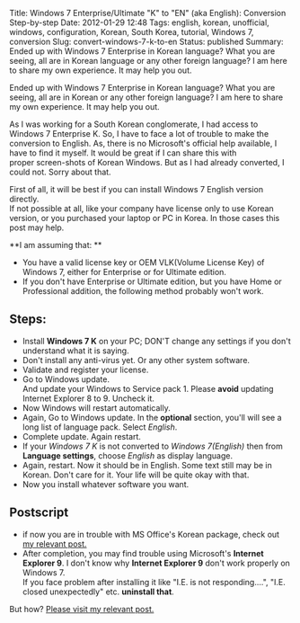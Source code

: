 Title: Windows 7 Enterprise/Ultimate "K" to "EN" (aka English): Conversion Step-by-step
Date: 2012-01-29 12:48
Tags: english, korean, unofficial, windows, configuration, Korean, South Korea, tutorial, Windows 7, conversion
Slug: convert-windows-7-k-to-en
Status: published
Summary: Ended up with Windows 7 Enterprise in Korean language? What you are seeing, all are in Korean language or any other foreign language? I am here to share my own experience. It may help you out. 


Ended up with Windows 7 Enterprise in Korean language? What you are seeing, all are in Korean or any other foreign language? I am here to share my own experience. It may help you out.

As I was working for a South Korean conglomerate, I had access to Windows 7 Enterprise K. So, I have to face a lot of trouble to make the conversion to English. As, there is no Microsoft's official help available, I have to find it myself.  It would be great if I can share this with proper screen-shots of Korean Windows. But as I had already converted, I could not. Sorry about that.

 
First of all, it will be best if you can install Windows 7 English version directly.  
If not possible at all, like your company have license only to use Korean version, or you purchased your laptop or PC in Korea. In those cases this post may help.   
  
 
**I am assuming that: **
 
 * You have a valid license key or OEM VLK(Volume License Key) of Windows 7, either for Enterprise or for Ultimate edition.  
 * If you don't have Enterprise or Ultimate edition, but you have Home or Professional addition, the following method probably won't work.   
 
 
## Steps:

 * Install **Windows 7 K** on your PC; DON'T change any settings if you don't understand what it is saying.
 * Don't install any anti-virus yet. Or any other system software.
 * Validate and register your license.
 * Go to Windows update.  
    And update your Windows to Service pack 1. Please **avoid** updating Internet Explorer 8 to 9. Uncheck it.
 * Now Windows will restart automatically.
 * Again, Go to Windows update. In the **optional** section, you'll will see a long list of language pack. Select *English*. 
 * Complete update. Again restart.
 * If your *Windows 7 K* is not converted to *Windows 7(English)* then from **Language settings**, choose *English* as display language.
 * Again, restart. Now it should be in English. Some text still may be in Korean. Don't care for it. Your life will be quite okay with that.
 * Now you install whatever software you want.
 

## Postscript  
 * if now you are in trouble with MS Office's Korean package, check out [my relevant post.](install-english-language-on-microsoft-office-2007-2010/index.html)  
 * After completion, you may find trouble using Microsoft's **Internet Explorer 9**. I don't know why **Internet Explorer 9** don't work properly on Windows 7.  
If you face problem after installing it like "I.E. is not responding....", "I.E. closed unexpectedly" etc. **uninstall that**.  

But how? [Please visit my relevant post.](http://blog.kmonsoor.com/uninstall-ie-9)
  
